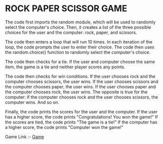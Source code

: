 # ROCK PAPER SCISSOR GAME 

The code first imports the random module, which will be used to randomly select the computer's choice. Then, it creates a list of the three possible choices for the user and the computer: rock, paper, and scissors.

The code then enters a loop that will run 10 times. In each iteration of the loop, the code prompts the user to enter their choice. The code then uses the random.choice() function to randomly select the computer's choice.

The code then checks for a tie. If the user and computer choose the same item, the game is a tie and neither player scores any points.

The code then checks for win conditions. If the user chooses rock and the computer chooses scissors, the user wins. If the user chooses scissors and the computer chooses paper, the user wins. If the user chooses paper and the computer chooses rock, the user wins. The opposite is true for the computer: if the computer chooses rock and the user chooses scissors, the computer wins. And so on.

Finally, the code prints the scores for the user and the computer. If the user has a higher score, the code prints "Congratulations! You won the game!" If the scores are tied, the code prints "The game is a tie!" If the computer has a higher score, the code prints "Computer won the game!"

Game Link :- [Game](https://github.com/Shripad735/PythonProjects/blob/main/Rock%20paper%20scissor/rockpaperscissor.py)
